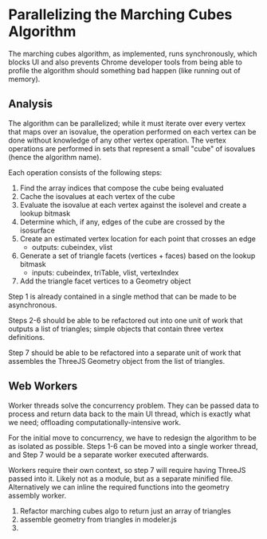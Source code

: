# Parallelizing the Marching Cubes Algorithm

The marching cubes algorithm, as implemented, runs synchronously, which blocks UI
and also prevents Chrome developer tools from being able to profile the algorithm
should something bad happen (like running out of memory).

## Analysis

The algorithm can be parallelized; while it must iterate over every vertex that
maps over an isovalue, the operation performed on each vertex can be done without
knowledge of any other vertex operation.  The vertex operations are performed
in sets that represent a small "cube" of isovalues (hence the algorithm name).

Each operation consists of the following steps:

1. Find the array indices that compose the cube being evaluated
2. Cache the isovalues at each vertex of the cube
3. Evaluate the isovalue at each vertex against the isolevel and create a lookup bitmask
4. Determine which, if any, edges of the cube are crossed by the isosurface
5. Create an estimated vertex location for each point that crosses an edge
	- outputs: cubeindex, vlist
6. Generate a set of triangle facets (vertices + faces) based on the lookup bitmask
	- inputs: cubeindex, triTable, vlist, vertexIndex
7. Add the triangle facet vertices to a Geometry object

Step 1 is already contained in a single method that can be made to be asynchronous.

Steps 2-6 should be able to be refactored out into one unit of work that outputs
a list of triangles; simple objects that contain three vertex definitions.

Step 7 should be able to be refactored into a separate unit of work that assembles
the ThreeJS Geometry object from the list of triangles.

## Web Workers

Worker threads solve the concurrency problem.  They can be passed data to process and
return data back to the main UI thread, which is exactly what we need; offloading
computationally-intensive work.

For the initial move to concurrency, we have to redesign the algorithm to be as
isolated as possible.  Steps 1-6 can be moved into a single worker thread, and
Step 7 would be a separate worker executed afterwards.  

Workers require their own context, so step 7 will require having ThreeJS passed into
it.  Likely not as a module, but as a separate minified file.  Alternatively we
can inline the required functions into the geometry assembly worker.

1. Refactor marching cubes algo to return just an array of triangles
2. assemble geometry from triangles in modeler.js
3. 
